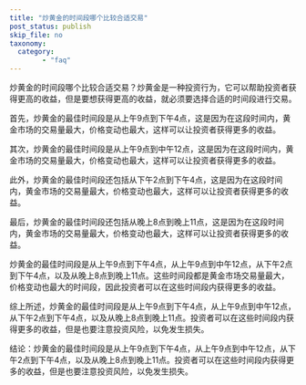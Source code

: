 ```yaml
---
title: "炒黄金的时间段哪个比较合适交易"
post_status: publish
skip_file: no
taxonomy:
  category:
        - "faq"
---
```


炒黄金的时间段哪个比较合适交易？炒黄金是一种投资行为，它可以帮助投资者获得更高的收益，但是要想获得更高的收益，就必须要选择合适的时间段进行交易。

首先，炒黄金的最佳时间段是从上午9点到下午4点，这是因为在这段时间内，黄金市场的交易量最大，价格变动也最大，这样可以让投资者获得更多的收益。

其次，炒黄金的最佳时间段是从上午9点到中午12点，这是因为在这段时间内，黄金市场的交易量最大，价格变动也最大，这样可以让投资者获得更多的收益。

此外，炒黄金的最佳时间段还包括从下午2点到下午4点，这是因为在这段时间内，黄金市场的交易量最大，价格变动也最大，这样可以让投资者获得更多的收益。

最后，炒黄金的最佳时间段还包括从晚上8点到晚上11点，这是因为在这段时间内，黄金市场的交易量最大，价格变动也最大，这样可以让投资者获得更多的收益。

炒黄金的最佳时间段是从上午9点到下午4点，从上午9点到中午12点，从下午2点到下午4点，以及从晚上8点到晚上11点。这些时间段都是黄金市场交易量最大，价格变动也最大的时间段，因此投资者可以在这些时间段内获得更多的收益。

综上所述，炒黄金的最佳时间段是从上午9点到下午4点，从上午9点到中午12点，从下午2点到下午4点，以及从晚上8点到晚上11点。投资者可以在这些时间段内获得更多的收益，但是也要注意投资风险，以免发生损失。

结论：炒黄金的最佳时间段是从上午9点到下午4点，从上午9点到中午12点，从下午2点到下午4点，以及从晚上8点到晚上11点。投资者可以在这些时间段内获得更多的收益，但是也要注意投资风险，以免发生损失。
